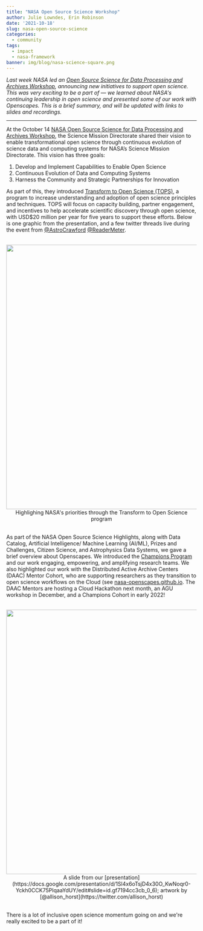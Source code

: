 ```yaml
---
title: "NASA Open Source Science Workshop"
author: Julie Lowndes, Erin Robinson
date: '2021-10-18'
slug: nasa-open-source-science
categories:
  - community
tags:
  - impact
  - nasa-framework
banner: img/blog/nasa-science-square.png
---
```


*Last week NASA led an [Open Source Science for Data Processing and Archives Workshop](https://science.nasa.gov/researchers/science-data/open-source-science-workshop), announcing new initiatives to support open science. This was very exciting to be a part of — we learned about NASA's continuing leadership in open science and presented some of our work with Openscapes. This is a brief summary, and will be updated with links to slides and recordings.*

---

At the October 14 [NASA Open Source Science for Data Processing and Archives Workshop](https://science.nasa.gov/researchers/science-data/open-source-science-workshop), the Science Mission Directorate shared their vision to enable transformational open science through continuous evolution of science data and computing systems for NASA’s Science Mission Directorate. This vision has three goals: 

1. Develop and Implement Capabilities to Enable Open Science
2. Continuous Evolution of Data and Computing Systems
3. Harness the Community and Strategic Partnerships for Innovation

As part of this, they introduced [Transform to Open Science (TOPS)](https://science.nasa.gov/open-science/transform-to-open-science), a program to increase understanding and adoption of open science principles and techniques. TOPS will focus on capacity building, partner engagement, and incentives to help accelerate scientific discovery through open science, with USD$20 million per year for five years to support these efforts. Below is one graphic from the presentation, and a few twitter threads live during the event from [@AstroCrawford](https://twitter.com/astrocrawford/status/1448712473113153542) [@ReaderMeter](https://twitter.com/ReaderMeter/status/1448688384096890892).


<br>
<center>
  <a> <img src="/img/blog/NASA-TOPS-priorities.png" width="700px"></a>
  <figcaption>Highlighing NASA's priorities through the Transform to Open Science program</figcaption>
</center>
<br>

As part of the NASA Open Source Science Highlights, along with Data Catalog, Artificial Intelligence/ Machine Learning (AI/ML), Prizes and Challenges, Citizen Science, and Astrophysics Data Systems, we gave a brief overview about Openscapes. We introduced the [Champions Program](/champions) and our work engaging, empowering, and amplifying research teams. We also highlighted our work with the Distributed Active Archive Centers (DAAC) Mentor Cohort, who are supporting researchers as they transition to open science workflows on the Cloud (see [nasa-openscapes.github.io](https://nasa-openscapes.github.io/). The DAAC Mentors are hosting a Cloud Hackathon next month, an AGU workshop in December, and a Champions Cohort in early 2022! 

<br>
<center>
  <a> <img src="/img/blog/approach-slide-nasa-ossi.png" width="700px"></a>
  <figcaption>A slide from our [presentation](https://docs.google.com/presentation/d/1Sl4x6oTsjD4x30O_KwNoqr0-Yckh0CCK75PIqaaYdUY/edit#slide=id.gf7194cc3cb_0_6); artwork by [@allison_horst](https://twitter.com/allison_horst)</figcaption>
</center>
<br>

There is a lot of inclusive open science momentum going on and we're really excited to be a part of it! 

<br>
